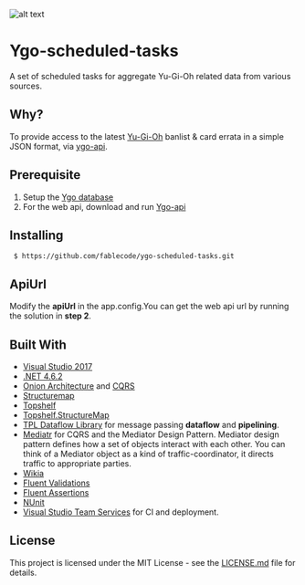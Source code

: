 ![alt text](https://fablecode.visualstudio.com/_apis/public/build/definitions/5e161f07-a46a-4666-8db7-13a264516d97/5/badge?maxAge=0 "Visual studio team services build status") 

# Ygo-scheduled-tasks
A set of scheduled tasks for aggregate Yu-Gi-Oh related data from various sources.

## Why?
To provide access to the latest [Yu-Gi-Oh](http://www.yugioh-card.com/uk/)  banlist & card errata in a simple JSON format, via [ygo-api](https://github.com/fablecode/ygo-api).

## Prerequisite
1. Setup the [Ygo database](https://github.com/fablecode/ygo-database)
2. For the web api, download and run [Ygo-api](https://github.com/fablecode/ygo-api)

## Installing
```
 $ https://github.com/fablecode/ygo-scheduled-tasks.git
```

## ApiUrl
Modify the **apiUrl** in the app.config.You can get the web api url by running the solution in **step 2**.

## Built With
* [Visual Studio 2017](https://www.visualstudio.com/downloads/)
* [.NET 4.6.2](https://www.microsoft.com/en-gb/download/details.aspx?id=53345)
* [Onion Architecture](http://jeffreypalermo.com/blog/the-onion-architecture-part-1/) and [CQRS](https://martinfowler.com/bliki/CQRS.html)
* [Structuremap](https://github.com/structuremap/structuremap)
* [Topshelf](https://github.com/Topshelf/Topshelf)
* [Topshelf.StructureMap](https://github.com/swimtver/Topshelf.StructureMap)
* [TPL Dataflow Library](https://www.nuget.org/packages/Microsoft.Tpl.Dataflow/) for message passing **dataflow** and **pipelining**.
* [Mediatr](https://www.nuget.org/packages/MediatR/) for CQRS and the Mediator Design Pattern. Mediator design pattern defines how a set of objects interact with each other. You can think of a Mediator object as a kind of traffic-coordinator, it directs traffic to appropriate parties.
* [Wikia](https://github.com/fablecode/wikia)
* [Fluent Validations](https://www.nuget.org/packages/FluentValidation)
* [Fluent Assertions](https://www.nuget.org/packages/FluentAssertions)
* [NUnit](https://github.com/nunit/nunit)
* [Visual Studio Team Services](https://www.visualstudio.com/team-services/release-management/) for CI and deployment.

## License
This project is licensed under the MIT License - see the [LICENSE.md](LICENSE) file for details.
